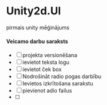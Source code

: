 # Unity2d.UI
pirmais unity mēģinājums
#### Veicamo darbu saraksts
- [ ] projekta versionēšana
- [ ] ievietot teksta logu
- [ ] ievietot ček box
- [ ] Nodrošināt radio pogas darbību
- [ ] Ievietos izkrītošana sarakstu
- [ ] pievienot adio failus
- [ ] 
